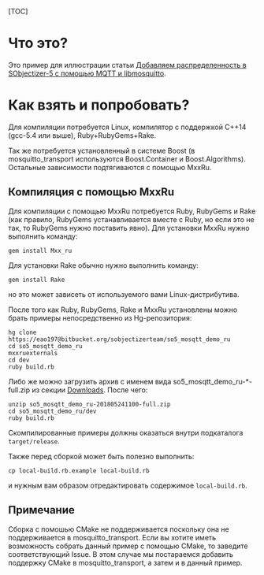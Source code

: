[TOC]

# Что это?
Это пример для иллюстрации статьи [Добавляем распределенность в SObjectizer-5 с помощью MQTT и libmosquitto](https://habr.com/post/359212/).

# Как взять и попробовать?
Для компиляции потребуется Linux, компилятор с поддержкой C++14 (gcc-5.4 или выше), Ruby+RubyGems+Rake.

Так же потребуется установленный в системе Boost (в mosquitto_transport используются Boost.Container и Boost.Algorithms). Остальные зависимости подтягиваются с помощью MxxRu.

## Компиляция с помощью MxxRu
Для компиляции с помощью MxxRu потребуется Ruby, RubyGems и Rake (как правило, RubyGems устанавливается вместе с Ruby, но если это не так, то RubyGems нужно поставить явно). Для установки MxxRu нужно выполнить команду:

~~~~~{.sh}
gem install Mxx_ru
~~~~~

Для установки Rake обычно нужно выполнить команду:
~~~~~{.sh}
gem install Rake
~~~~~
но это может зависеть от используемого вами Linux-дистрибутива.

После того как Ruby, RubyGems, Rake и MxxRu установлены можно брать примеры непосредственно из Hg-репозитория:

~~~~~{.sh}
hg clone https://eao197@bitbucket.org/sobjectizerteam/so5_mosqtt_demo_ru
cd so5_mosqtt_demo_ru
mxxruexternals
cd dev
ruby build.rb
~~~~~

Либо же можно загрузить архив с именем вида so5_mosqtt_demo_ru-*-full.zip из секции [Downloads](https://bitbucket.org/sobjectizerteam/so5_mosqtt_demo_ru/downloads/). После чего:

~~~~~{.sh}
unzip so5_mosqtt_demo_ru-201805241100-full.zip
cd so5_mosqtt_demo_ru/dev
ruby build.rb
~~~~~

Скомпилированные примеры должны оказаться внутри подкаталога `target/release`.

Также перед сборкой может быть полезно выполнить:

~~~~~{.sh}
cp local-build.rb.example local-build.rb
~~~~~

и нужным вам образом отредактировать содержимое `local-build.rb`.

## Примечание

Сборка с помошью CMake не поддерживается поскольку она не поддерживается в mosquitto_transport.
Если вы хотите иметь возможность собрать данный пример с помощью CMake, то заведите соответствующий Issue. В этом случае мы постараемся добавить поддержку CMake в mosquitto_transport, а затем и в данный пример.

